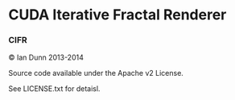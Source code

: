 # CUDA Iterative Fractal Renderer
### CIFR

&copy; Ian Dunn 2013-2014

Source code available under the Apache v2 License.

See LICENSE.txt for detaisl.
